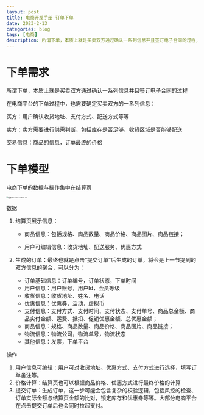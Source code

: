 ```yaml
---
layout: post
title: 电商开发手册-订单下单
date: 2023-2-13
categories: blog
tags: [电商]
description: 所谓下单，本质上就是买卖双方通过确认一系列信息并且签订电子合同的过程,在电商平台的下单过程中，也需要确定买卖双方的一系列信息
---
```


# 下单需求

所谓下单，本质上就是买卖双方通过确认一系列信息并且签订电子合同的过程

在电商平台的下单过程中，也需要确定买卖双方的一系列信息：

买方：用户确认收货地址、支付方式、配送方式等等

卖方：卖方需要进行供需判断，包括库存是否足够，收货区域是否能够配送

交易信息：商品的信息，订单最终的价格



# 下单模型

电商下单的数据与操作集中在结算页

<img src="/Users/zhengheci/Library/Application Support/typora-user-images/截屏2023-02-13 15.31.33.png" alt="截屏2023-02-13 15.31.33" style="zoom:30%;" />

数据

1. 结算页展示信息：

   * 商品信息：包括规格、商品数量、商品价格、商品图片、商品链接；

   * 用户可编辑信息：收货地址、配送服务、优惠方式

2. 生成的订单：最终也就是点击“提交订单”后生成的订单，将会是上一节提到的双方信息的聚合，可以分为：
   * 订单基础信息：订单编号，订单状态，下单时间
   * 用户信息：用户账号，用户Id，会员等级
   * 收货信息：收货地址、姓名、电话 
   * 优惠信息：优惠券，活动，虚拟币
   * 支付信息：支付方式、支付时间、支付状态、支付单号、商品总金额、商品实付金额、运费、抵扣、促销优惠金额、总优惠金额；
   * 商品信息：规格、商品数量、商品价格、商品图片、商品链接；
   * 物流信息：物流公司，物流单号，物流状态
   * 其他信息：发票，下单平台



操作

1. 用户信息可编辑：用户可对收货地址、优惠方式、支付方式进行选择，填写订单备注等。
2. 价格计算：结算页也可以根据商品价格、优惠方式进行最终价格的计算
3. 提交订单：生成订单，这一步可能会包含复杂的校验逻辑，包括风控的检查、订单实际金额与结算页金额的比对，锁定库存和优惠券等等。大部分电商平台在点击提交订单后也会同时拉起支付。











